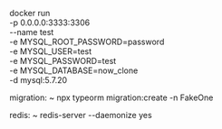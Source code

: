 docker run \
  -p 0.0.0.0:3333:3306 \
  --name test \
  -e MYSQL_ROOT_PASSWORD=password \
  -e MYSQL_USER=test \
  -e MYSQL_PASSWORD=test \
  -e MYSQL_DATABASE=now_clone \
  -d mysql:5.7.20


  migration:
  ~ npx typeorm migration:create -n FakeOne

  redis:
  ~ redis-server --daemonize yes